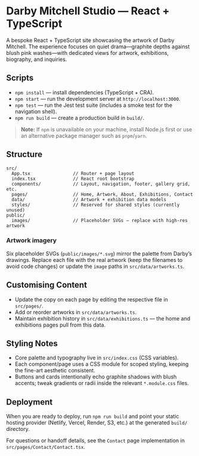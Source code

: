 # Darby Mitchell Studio — React + TypeScript

A bespoke React + TypeScript site showcasing the artwork of Darby Mitchell. The experience focuses on quiet drama—graphite depths against blush pink washes—with dedicated views for artwork, exhibitions, biography, and inquiries.

## Scripts

- `npm install` — install dependencies (TypeScript + CRA).
- `npm start` — run the development server at `http://localhost:3000`.
- `npm test` — run the Jest test suite (includes a smoke test for the navigation shell).
- `npm run build` — create a production build in `build/`.

> **Note:** If `npm` is unavailable on your machine, install Node.js first or use an alternative package manager such as `pnpm`/`yarn`.

## Structure

```
src/
  App.tsx                // Router + page layout
  index.tsx              // React root bootstrap
  components/            // Layout, navigation, footer, gallery grid, etc.
  pages/                 // Home, Artwork, About, Exhibitions, Contact
  data/                  // Artwork + exhibition data models
  styles/                // Reserved for shared styles (currently unused)
public/
  images/                // Placeholder SVGs — replace with high-res artwork
```

### Artwork imagery

Six placeholder SVGs (`public/images/*.svg`) mirror the palette from Darby’s drawings. Replace each file with the real artwork (keep the filenames to avoid code changes) or update the `image` paths in `src/data/artworks.ts`.

## Customising Content

- Update the copy on each page by editing the respective file in `src/pages/`.
- Add or reorder artworks in `src/data/artworks.ts`.
- Maintain exhibition history in `src/data/exhibitions.ts` — the home and exhibitions pages pull from this data.

## Styling Notes

- Core palette and typography live in `src/index.css` (CSS variables).
- Each component/page uses a CSS module for scoped styling, keeping the fine-art aesthetic consistent.
- Buttons and cards intentionally echo graphite shadows with blush accents; tweak gradients or radii inside the relevant `*.module.css` files.

## Deployment

When you are ready to deploy, run `npm run build` and point your static hosting provider (Netlify, Vercel, Render, S3, etc.) at the generated `build/` directory.

For questions or handoff details, see the `Contact` page implementation in `src/pages/Contact/Contact.tsx`.

